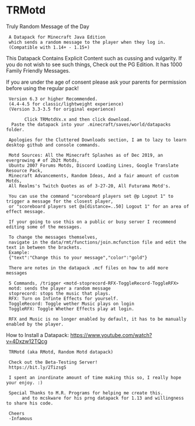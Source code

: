 # TRMotd
Truly Random Message of the Day

     A Datapack for Minecraft Java Edition
     which sends a random message to the player when they log in.
     (Compatible with 1.14+ - 1.15+)
     
This Datapack Contains Explicit Content such as cussing and vulgarity.  If you do not wish to see such things,
Check out the PG Edition.  It has 1000 Family Friendly Messages.

If you are under the age of consent please ask your parents for permission before using the regular pack!

     Version 6.3 or higher Recommended.
     (4.4-4.5 for classic/lightweight experience)
     (Version 3.3-3.5 for original experience)
     
           Click TRMotdVx.x and then click download.
      Paste the datapack into your .minecraft/saves/world/datapacks folder.
     
     Apologies for the Cluttered Downloads section, I am to lazy to learn desktop github and console commands.
     
     Motd Sources: All the Minecraft Splashes as of Dec 2019, an evergrowing # of 2b2t Motds, 
     Ubuntu 2007 Forums Motds, Discord Loading Lines, Google Translate Resource Pack, 
     Minecraft Advancements, Random Ideas, And a fair amount of custom Motds,
     All Realms's Twitch Quotes as of 3-27-20, All Futurama Motd's.

     You can use the command "scoreboard players set @p Logout 1" to trigger a message for the closest player,
     or "scoreboard players set @a[distance=..50] Logout 1" for an area of effect message.

     If your going to use this on a public or busy server I recommend editing some of the messages.

     To change the messages themselves, 
     navigate in the data/rmt/functions/join.mcfunction file and edit the text in between the brackets.
     Example:
     {"text":"Change this to your message","color":"gold"}
     
     There are notes in the datapack .mcf files on how to add more messages

     5 Commands, /trigger <motd-stoprecord-RFX-ToggleRecord-ToggleRFX>
     motd: sends the player a random message
     stoprecord: stops the music that plays.
     RFX: Turn on Infinte Effects for yourself.
     ToggleRecord: Toggle wether Music plays on login
     ToggleRFX: Toggle Whether Effects play at login.
     
     RFX and Music is no longer enabled by default, it has to be manually enabled by the player.

How to Install a Datapack:
https://www.youtube.com/watch?v=4Dxzw12TQcg


     TRMotd (aka RMotd, Random Motd datapack)
     
     Check out the Beta-Testing Server!
     https://bit.ly/2TizsgS

     I spent an inordinate amount of time making this so, I really hope your enjoy. :)
     
     Special Thanks to M.R. Programs for helping me create this.
          and to mcskware for his prng datapack for 1.13 and willingness to share his code.

     Cheers 
     -Infamous 

